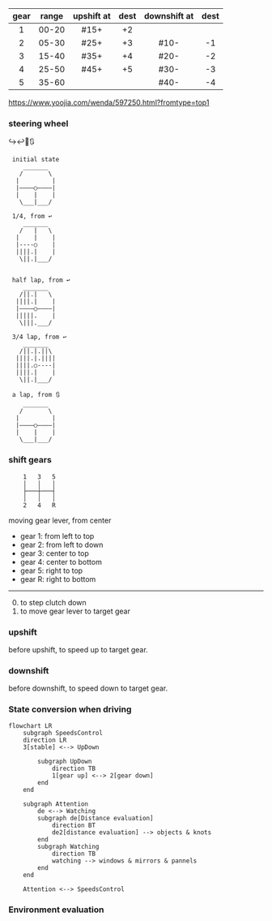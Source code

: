 | gear  | range | upshift at | dest  | downshift at | dest  |
| :---: | :---: | :--------: | :---: | :----------: | :---: |
|   1   | 00-20 |    #15+    |  +2   |              |       |
|   2   | 05-30 |    #25+    |  +3   |     #10-     |  -1   |
|   3   | 15-40 |    #35+    |  +4   |     #20-     |  -2   |
|   4   | 25-50 |    #45+    |  +5   |     #30-     |  -3   |
|   5   | 35-60 |            |       |     #40-     |  -4   |

https://www.yoojia.com/wenda/597250.html?fromtype=top1

### steering wheel

↪️↩️🔄🔃

``` 
 initial state
    _______
   /       \
  |         |
  |————○————|
  |    |    |
   \___|___/
 
 1/4, from ↩️              
    _______
   /   |   \
  |    |    |
  |----○    |
  ||||.|    |
   \||.|___/


 half lap, from ↩️              
    _______
   /||.|   \
  ||||.|    |
  |————○————|
  |||||.    |
   \|||.___/

 3/4 lap, from ↩️
    _______
   /||.|.||\
  ||||.|.||||
  ||||.○----|
  ||||.|    |
   \||.|___/

 a lap, from 🔃              
    _______
   /       \
  |         |
  |————○————|
  |    |    |
   \___|___/

```



### shift gears

```
    1   3   5
    │   │   │
    ├───┼───┤
    │   │   │    
    2   4   R
```
moving gear lever, from center 
- gear 1: from left to top
- gear 2: from left to down
- gear 3: center to top
- gear 4: center to bottom
- gear 5: right to top
- gear R: right to bottom

---

0. to step clutch down
1. to move gear lever to target gear


### upshift 

before upshift, to speed up to target gear.

### downshift

before downshift, to speed down to target gear.  

### State conversion when driving

```mermaid
flowchart LR
    subgraph SpeedsControl
    direction LR
    3[stable] <--> UpDown
    
        subgraph UpDown
            direction TB
            1[gear up] <--> 2[gear down]
        end
    end

    subgraph Attention
        de <--> Watching
        subgraph de[Distance evaluation]
            direction BT
            de2[distance evaluation] --> objects & knots
        end
        subgraph Watching
            direction TB
            watching --> windows & mirrors & pannels
        end
    end

    Attention <--> SpeedsControl
```

### Environment evaluation

